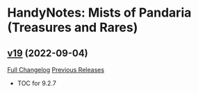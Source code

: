 # HandyNotes: Mists of Pandaria (Treasures and Rares)

## [v19](https://github.com/kemayo/wow-handynotes-lostandfound/tree/v19) (2022-09-04)
[Full Changelog](https://github.com/kemayo/wow-handynotes-lostandfound/compare/v18...v19) [Previous Releases](https://github.com/kemayo/wow-handynotes-lostandfound/releases)

- TOC for 9.2.7  
